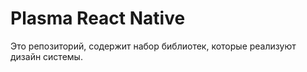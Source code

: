 # Plasma React Native

Это репозиторий, содержит набор библиотек, которые реализуют дизайн системы.
